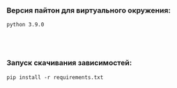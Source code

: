 ### Версия пайтон для виртуального окружения:
```
python 3.9.0
```

<br>
<br>

### Запуск скачивания зависимостей:
```
pip install -r requirements.txt
```